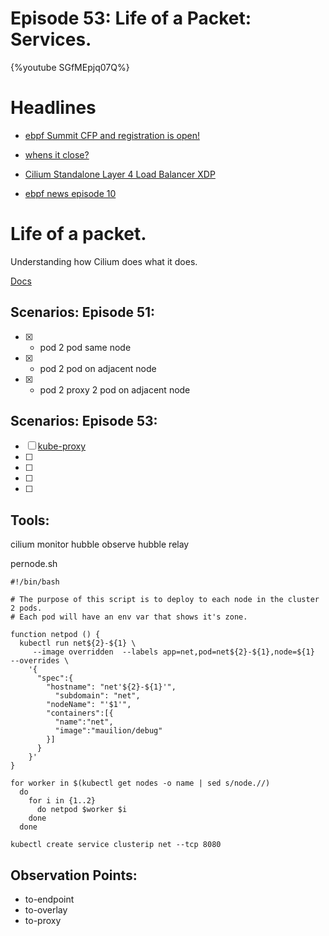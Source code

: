 # Episode 53: Life of a Packet: Services.

{%youtube SGfMEpjq07Q%}

# Headlines 

- [ebpf Summit CFP and registration is open!](https://ebpf.io/summit-2022/)

- [whens it close?](https://twitter.com/breakawaybilly/status/1547878638279876608?s=20&t=Q9Nr9xR2lUis_TqhRsDZNQ)

- [Cilium Standalone Layer 4 Load Balancer XDP](https://cilium.io/blog/2022/04/12/cilium-standalone-L4LB-XDP/)

- [ebpf news episode 10](https://isogo.to/echo-news-10)



# Life of a packet.
Understanding how Cilium does what it does.

[Docs](https://docs.cilium.io/en/v1.11/concepts/ebpf/lifeofapacket/)



## Scenarios: Episode 51: 
- [x] - pod 2 pod same node 
- [x] - pod 2 pod on adjacent node
- [x] - pod 2 proxy 2 pod on adjacent node 


## Scenarios: Episode 53:
- [ ] [kube-proxy](https://www.youtube.com/watch?v=wEyLsEaomfA)
- [ ]
- [ ]
- [ ]
- [ ]


## Tools:

cilium monitor
hubble observe
hubble relay

pernode.sh
```shell=
#!/bin/bash

# The purpose of this script is to deploy to each node in the cluster 2 pods. 
# Each pod will have an env var that shows it's zone.

function netpod () {
  kubectl run net${2}-${1} \
     --image overridden  --labels app=net,pod=net${2}-${1},node=${1}  --overrides \
    '{
      "spec":{
        "hostname": "net'${2}-${1}'",
	      "subdomain": "net",
        "nodeName": "'$1'",
        "containers":[{
          "name":"net",
          "image":"mauilion/debug"
        }]
      }
    }'
}

for worker in $(kubectl get nodes -o name | sed s/node.//)
  do
    for i in {1..2}
      do netpod $worker $i
    done
  done

kubectl create service clusterip net --tcp 8080 

```
## Observation Points:

* to-endpoint
* to-overlay
* to-proxy